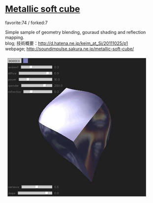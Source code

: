 # [Metallic soft cube](http://wonderfl.net/c/A2Hq)

favorite:74 / forked:7

Simple sample of geometry blending, gouraud shading and reflection mapping.  
blog; 技術概要：http://d.hatena.ne.jp/keim_at_Si/20111025/p1  
webpage; http://soundimpulse.sakura.ne.jp/metallic-soft-cube/

![thumbnail](./thumbnail.jpg)